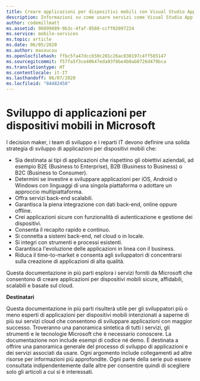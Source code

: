 ```yaml
---
title: Creare applicazioni per dispositivi mobili con Visual Studio App Center e servizi di Azure
description: Informazioni su come usare servizi come Visual Studio App Center per creare applicazioni per dispositivi mobili reali insieme ad altri servizi di Azure.
author: codemillmatt
ms.assetid: 98899889-9b3c-4faf-8588-ccff02097224
ms.service: mobile-services
ms.topic: article
ms.date: 06/05/2020
ms.author: masoucou
ms.openlocfilehash: ffbc5fa47dccb50c201c26ac830197c4ff585147
ms.sourcegitcommit: f57fa5f3ce40647eda93f8be4b0ab0726d479bca
ms.translationtype: HT
ms.contentlocale: it-IT
ms.lasthandoff: 06/07/2020
ms.locfileid: "84482458"
---
```

# <a name="mobile-application-development-in-microsoft"></a>Sviluppo di applicazioni per dispositivi mobili in Microsoft
I decision maker, i team di sviluppo e i reparti IT devono definire una solida strategia di sviluppo di applicazioni per dispositivi mobili che:
- Sia destinata ai tipi di applicazioni che rispettino gli obiettivi aziendali, ad esempio B2E (Business to Enterprise), B2B (Business to Business) o B2C (Business to Consumer).
- Determini se investire e sviluppare applicazioni per iOS, Android o Windows con linguaggi di una singola piattaforma o adottare un approccio multipiattaforma.
- Offra servizi back-end scalabili.
- Garantisca la piena integrazione con dati back-end, online oppure offline.
- Crei applicazioni sicure con funzionalità di autenticazione e gestione dei dispositivi.
- Consenta il recapito rapido e continuo.
- Si connetta a sistemi back-end, nel cloud o in locale.
- Si integri con strumenti e processi esistenti.
- Garantisca l'evoluzione delle applicazioni in linea con il business.
- Riduca il time-to-market e consenta agli sviluppatori di concentrarsi sulla creazione di applicazioni di alta qualità.

Questa documentazione in più parti esplora i servizi forniti da Microsoft che consentono di creare applicazioni per dispositivi mobili sicure, affidabili, scalabili e basate sul cloud.

**Destinatari**

Questa documentazione in più parti risulterà utile per gli sviluppatori più o meno esperti di applicazioni per dispositivi mobili intenzionati a saperne di più sui servizi cloud che consentono di sviluppare applicazioni con maggior successo. Troveranno una panoramica sintetica di tutti i servizi, gli strumenti e le tecnologie Microsoft che è necessario conoscere. La documentazione non include esempi di codice né demo. È destinata a offrire una panoramica generale del processo di sviluppo di applicazioni e dei servizi associati da usare. Ogni argomento include collegamenti ad altre risorse per informazioni più approfondite. Ogni parte della serie può essere consultata indipendentemente dalle altre per consentire quindi di scegliere solo gli articoli a cui si è interessati.
